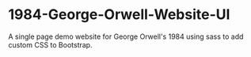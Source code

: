 # 1984-George-Orwell-Website-UI
A single page demo website for George Orwell's 1984 using sass to add custom CSS to Bootstrap. 
